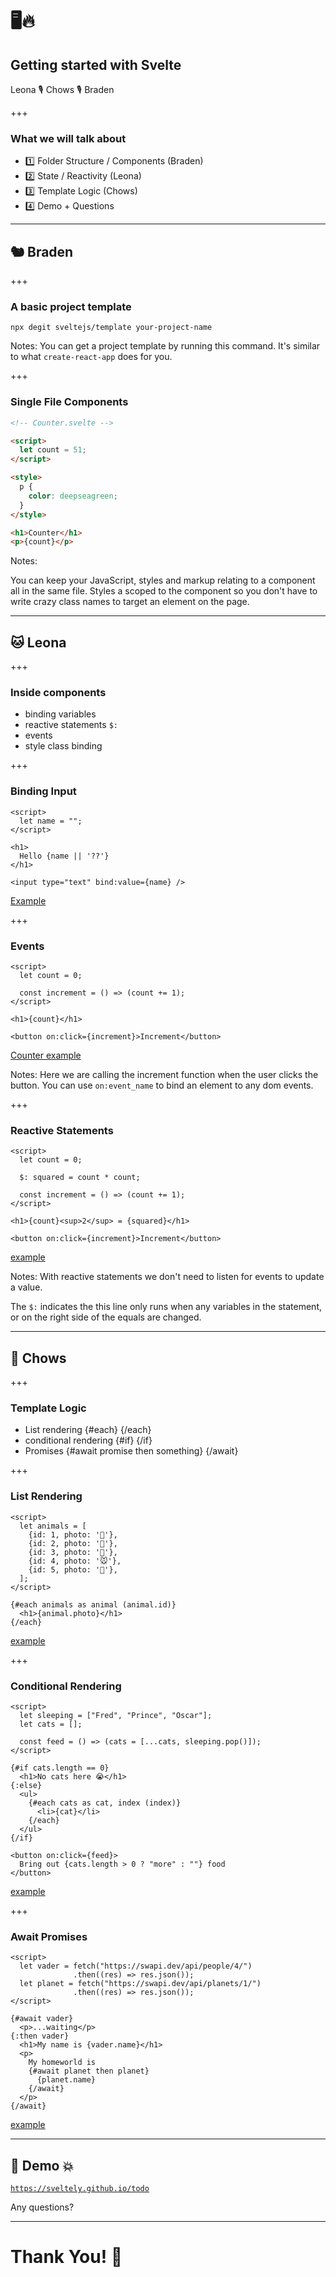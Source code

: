 # 🖥️🔥

## Getting started with Svelte

Leona 🎙️ Chows 🎙️ Braden

+++

### What we will talk about

- 1️⃣ Folder Structure / Components (Braden)
- 2️⃣ State / Reactivity (Leona)
- 3️⃣ Template Logic (Chows)
- 4️⃣ Demo + Questions

---

## 🐿️ Braden

+++

### A basic project template

```shell
npx degit sveltejs/template your-project-name
```

Notes: You can get a project template by running this command. It's similar to what
`create-react-app` does for you.

+++

### Single File Components

```html
<!-- Counter.svelte -->

<script>
  let count = 51;
</script>

<style>
  p {
    color: deepseagreen;
  }
</style>

<h1>Counter</h1>
<p>{count}</p>
```

Notes:

You can keep your JavaScript, styles and markup relating to a component all in the same file. Styles
a scoped to the component so you don't have to write crazy class names to target an element on the
page.

---

## 🐱 Leona

+++

### Inside components

- binding variables
- reactive statements `$:`
- events
- style class binding

+++

### Binding Input

```svelte
<script>
  let name = "";
</script>

<h1>
  Hello {name || '??'}
</h1>

<input type="text" bind:value={name} />
```

[Example](https://svelte.dev/repl/373f2a9ce2c04e17abcdb2ca74773b36?version=3.32.0)

+++

### Events

```svelte
<script>
  let count = 0;

  const increment = () => (count += 1);
</script>

<h1>{count}</h1>

<button on:click={increment}>Increment</button>
```

[Counter example](https://svelte.dev/repl/0031b184adc04c9da35f907efb7b0c28?version=3.32.0)

Notes: Here we are calling the increment function when the user clicks the button. You can use
`on:event_name` to bind an element to any dom events.

+++

### Reactive Statements

```svelte
<script>
  let count = 0;

  $: squared = count * count;

  const increment = () => (count += 1);
</script>

<h1>{count}<sup>2</sup> = {squared}</h1>

<button on:click={increment}>Increment</button>
```

[example](https://svelte.dev/repl/3896303961a74c338aea0bd2af629656?version=3.32.0)

Notes: With reactive statements we don't need to listen for events to update a value.

The `$:` indicates the this line only runs when any variables in the statement, or on the right side
of the equals are changed.

---

## 🐶 Chows

+++

### Template Logic

- List rendering {#each} {/each}
- conditional rendering {#if} {/if}
- Promises {#await promise then something} {/await}

+++

### List Rendering

```svelte
<script>
  let animals = [
    {id: 1, photo: '🦁'},
    {id: 2, photo: '🦊'},
    {id: 3, photo: '🦄'},
    {id: 4, photo: '🐭'},
    {id: 5, photo: '🦎'},
  ];
</script>

{#each animals as animal (animal.id)}
  <h1>{animal.photo}</h1>
{/each}
```

[example](https://svelte.dev/repl/8c60289cdbde409eab41811e09f779fc?version=3.32.0)

+++

### Conditional Rendering

```svelte
<script>
  let sleeping = ["Fred", "Prince", "Oscar"];
  let cats = [];

  const feed = () => (cats = [...cats, sleeping.pop()]);
</script>

{#if cats.length == 0}
  <h1>No cats here 😭</h1>
{:else}
  <ul>
    {#each cats as cat, index (index)}
      <li>{cat}</li>
    {/each}
  </ul>
{/if}

<button on:click={feed}>
  Bring out {cats.length > 0 ? "more" : ""} food
</button>
```

[example](https://svelte.dev/repl/c23cb5f4607a46a8afbfcce076f78702?version=3.32.0)

+++

### Await Promises

```svelte
<script>
  let vader = fetch("https://swapi.dev/api/people/4/")
              .then((res) => res.json());
  let planet = fetch("https://swapi.dev/api/planets/1/")
              .then((res) => res.json());
</script>

{#await vader}
  <p>...waiting</p>
{:then vader}
  <h1>My name is {vader.name}</h1>
  <p>
    My homeworld is
    {#await planet then planet}
      {planet.name}
    {/await}
  </p>
{/await}
```

[example](https://svelte.dev/repl/d457fcce56894002a8f0b9b348f0f6d1?version=3.32.0)

---

## 🧪 Demo 💥

[`https://sveltely.github.io/todo`](https://sveltely.github.io/todo)

Any questions?

---

# Thank You! 🎉
